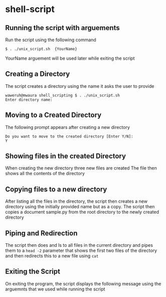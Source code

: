 # shell-script

## Running the script with arguements
  Run the script using the following command 
  ```
  $ . ./unix_script.sh  {YourName}
 ```
 YourName arguement will be used later while exiting the script

## Creating a Directory 
The script creates a directory using the name it asks the user to provide 
  ```
  waweruh@mwaura shell_scripting $ . ./unix_script.sh 
  Enter directory name: 
  ```
## Moving to a Created Directory
  The following prompt appears after creating a new directory
  ```
  Do you want to move to the created directory [Enter Y/N]:
  Y
  ```
## Showing files in the created Directory
When creating the new directory three new files are created
The file then shows all the contents of the directory 

## Copying files to a new directory
After listing all the files in the directory, the script then creates a new directory using the initially provided name but as a copy.
The script then copies a document sample.py from the root directory to the newly created directory 

## Piping and Redirection 
 The script then does and ls to all files in the current directory and pipes them to a `head -2` parameter that shows the first two files of the directory and then redirects this to a new file using `cat`
 
## Exiting the Script 
On exiting the program, the script displays the following message using the arguemnts that we used while running the script
```Hey {YourName} i hope you enjoyed your stay here
```



  


